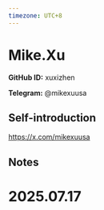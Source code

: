 ```yaml
---
timezone: UTC+8
---
```


# Mike.Xu

**GitHub ID:** xuxizhen

**Telegram:** @mikexuusa

## Self-introduction

https://x.com/mikexuusa

## Notes

<!-- Content_START -->

# 2025.07.17


<!-- Content_END -->
